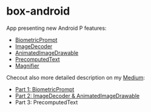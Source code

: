 # box-android

App presenting new Android P features:
- [BiometricPrompt](https://developer.android.com/reference/android/hardware/biometrics/BiometricPrompt)
- [ImageDecoder](https://developer.android.com/reference/android/graphics/ImageDecoder)
- [AnimatedImageDrawable](https://developer.android.com/reference/android/graphics/drawable/AnimatedImageDrawable)
- [PrecomputedText](https://developer.android.com/reference/android/text/PrecomputedText)
- [Magnifier](https://developer.android.com/guide/topics/text/magnifier)

Checout also more detailed description on my [Medium](https://medium.com/me/stories/public):
- [Part 1: BiometricPrompt](https://medium.com/appnroll-publication/what-is-new-in-android-p-biometricprompt-d4fc85e55608)
- [Part 2: ImageDecoder & AnimatedImageDrawable](https://medium.com/appnroll-publication/what-is-new-in-android-p-imagedecoder-animatedimagedrawable-a65744bec7c1)
- Part 3: PrecomputedText

